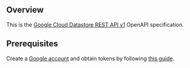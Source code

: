 ## Overview

This is the [Google Cloud Datastore REST API v1](https://cloud.google.com/datastore/docs/reference/data/rest) OpenAPI specification.
## Prerequisites

Create a [Google account](https://accounts.google.com/signup) and obtain tokens by following [this guide](https://developers.google.com/identity/protocols/oauth2).
